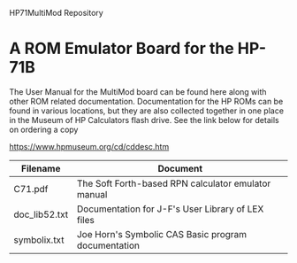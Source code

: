 HP71MultiMod Repository

# A ROM Emulator Board for the HP-71B

The User Manual for the MultiMod board can be found here along with other
ROM related documentation. Documentation for the HP ROMs can be found in
various locations, but they are also collected together in one place in
the Museum of HP Calculators flash drive. See the link below for details
on ordering a copy

https://www.hpmuseum.org/cd/cddesc.htm

|Filename | Document |
| ----- | ----- |
| C71.pdf | The Soft Forth-based RPN calculator emulator manual |
| doc_lib52.txt | Documentation for J-F's User Library of LEX files |
| symbolix.txt | Joe Horn's Symbolic CAS Basic program documentation |
